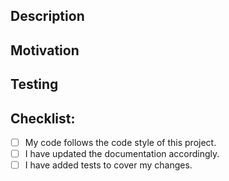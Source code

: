 <!--- Thank you for contributing to ghext! -->

## Description

<!--- Describe your changes -->

## Motivation

<!--- Why is this change required? What problem does it solve? -->
<!--- If it fixes an open issue, insert the link to an issue here. -->

## Testing

<!--- Describe how you tested your changes. -->

## Checklist:

<!--- Go over all the following points and put an `x` in all the boxes that apply. -->

- [ ] My code follows the code style of this project.
- [ ] I have updated the documentation accordingly.
- [ ] I have added tests to cover my changes.
